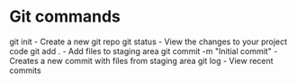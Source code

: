 # Git commands

git init 						- Create a new git repo
git status 						- View the changes to your project code
git add .						- Add files to staging area
git commit -m "Initial commit"	- Creates a new commit with files from staging area
git log							- View recent commits